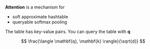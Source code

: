 **Attention** is a mechanism for

* soft approximate hashtable
* queryable softmax pooling

The table has key-value pairs. You can query the table with $\mathbf{q}$

$$
\frac{\langle \mathbf{q}, \mathbf{k} \rangle}{\sqrt{d}}
$$